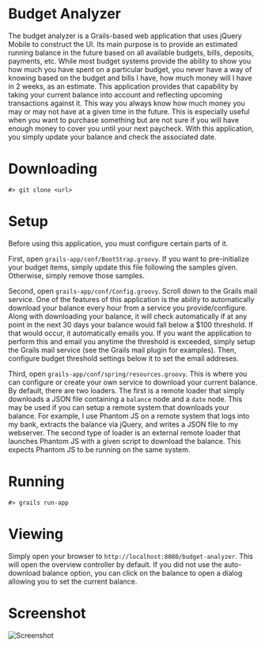 Budget Analyzer
===============

The budget analyzer is a Grails-based web application that uses jQuery Mobile to construct the UI.  Its main purpose is
to provide an estimated running balance in the future based on all available budgets, bills, deposits, payments, etc.
While most budget systems provide the ability to show you how much you have spent on a particular budget, you never have
a way of knowing based on the budget and bills I have, how much money will I have in 2 weeks, as an estimate.  This
application provides that capability by taking your current balance into account and reflecting upcoming transactions
against it.  This way you always know how much money you may or may not have at a given time in the future.  This is
especially useful when you want to purchase something but are not sure if you will have enough money to cover you until
your next paycheck.  With this application, you simply update your balance and check the associated date.

# Downloading

```
#> git clone <url>
```

# Setup

Before using this application, you must configure certain parts of it.

First, open ``grails-app/conf/BootStrap.groovy``.  If you want to pre-initialize your budget items, simply update this
file following the samples given.  Otherwise, simply remove those samples.

Second, open ``grails-app/conf/Config.groovy``.  Scroll down to the Grails mail service.  One of the features of this 
application is the ability to automatically download your balance every hour from a service you provide/configure.  
Along with downloading your balance, it will check automatically if at any point in the next 30 days your balance would 
fall below a $100 threshold.  If that would occur, it automatically emails you.  If you want the application to perform
this and email you anytime the threshold is exceeded, simply setup the Grails mail service (see the Grails mail plugin for
examples).  Then, configure budget threshold settings below it to set the email addreses.

Third, open ``grails-app/conf/spring/resources.groovy``.  This is where you can configure or create your own service to
download your current balance.  By default, there are two loaders.  The first is a remote loader that simply downloads a
JSON file containing a ``balance`` node and a ``date`` node.  This may be used if you can setup a remote system that
downloads your balance.  For example, I use Phantom JS on a remote system that logs into my bank, extracts the balance
via jQuery, and writes a JSON file to my webserver.  The second type of loader is an external remote loader that launches 
Phantom JS with a given script to download the balance.  This expects Phantom JS to be running on the same system.

# Running

```
#> grails run-app
```

# Viewing

Simply open your browser to ``http://localhost:8080/budget-analyzer``.  This will open the overview controller by
default.  If you did not use the auto-download balance option, you can click on the balance to open a dialog allowing
you to set the current balance.

# Screenshot

![Screenshot](https://raw.github.com/nicholashagen/budget-analyzer/master/screenshot.png)
